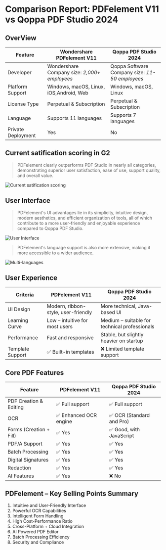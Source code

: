 # Comparison Report: PDFelement V11 vs Qoppa PDF Studio 2024

## OverView

| Feature            | **Wondershare PDFelement V11**                    | **Qoppa PDF Studio 2024**                           |
| ------------------ | ------------------------------------------------- | --------------------------------------------------- |
| Developer          | Wondershare<br />Company size: *2,000+ employees* | Qoppa Software<br />Company size: *11-50 employees* |
| Platform Support   | Windows, macOS, Linux, iOS,Android, Web           | Windows, macOS, Linux                               |
| License Type       | Perpetual & Subscription                          | Perpetual & Subscription                            |
| Language           | Supports 11 languages                             | Supports 7 languages                                |
| Private Deployment | Yes                                               | No                                                  |

## Current satification scoring in G2



> PDFelement clearly outperforms PDF Studio in nearly all categories, demonstrating superior user satisfaction, ease of use, support quality, and overall value.

![Current satification scoring](https://cdn.jsdelivr.net/gh/maozuxiao/Misaki/image-20250411101617945.png)

## User Interface

> PDFelement's UI advantages lie in its simplicity, intuitive design, modern aesthetics, and efficient organization of tools, all of which contribute to a more user-friendly and enjoyable experience compared to Qoppa PDF Studio.

![User Interface](https://cdn.jsdelivr.net/gh/maozuxiao/Misaki/image-20250411105706919.png)

> PDFelement's language support is also more extensive, making it more accessible to a wider audience. 

![Multi-languages](https://cdn.jsdelivr.net/gh/maozuxiao/Misaki/image-20250411112627099.png)

## **User Experience**

| Criteria         | **PDFelement V11**                  | **Qoppa PDF Studio 2024**                     |
| ---------------- | ----------------------------------- | --------------------------------------------- |
| UI Design        | Modern, ribbon-style, user-friendly | More technical, Java-based UI                 |
| Learning Curve   | Low – intuitive for most users      | Medium – suitable for technical professionals |
| Performance      | Fast and responsive                 | Stable, but slightly heavier on startup       |
| Template Support | ✅ Built-in templates                | ❌ Limited template support                    |

## **Core PDF Features**

| Feature                 | **PDFelement V11**    | **Qoppa PDF Studio 2024** |
| ----------------------- | --------------------- | ------------------------- |
| PDF Creation & Editing  | ✅ Full support        | ✅ Full support            |
| OCR                     | ✅ Enhanced OCR engine | ✅ OCR (Standard and Pro)  |
| Forms (Creation + Fill) | ✅ Yes                 | ✅ Good, with JavaScript   |
| PDF/A Support           | ✅ Yes                 | ✅ Yes                     |
| Batch Processing        | ✅ Yes                 | ✅ Yes                     |
| Digital Signatures      | ✅ Yes                 | ✅ Yes                     |
| Redaction               | ✅ Yes                 | ✅ Yes                     |
| AI Features             | ✅ Yes                 | ❌ No                      |

## PDFelement – Key Selling Points Summary

1. Intuitive and User-Friendly Interface
2. Powerful OCR Capabilities
3. Intelligent Form Handling
4. High Cost-Performance Ratio
5. Cross-Platform + Cloud Integration
6. AI Powered PDF Editor
7. Batch Processing Efficiency
8. Security and Compliance
